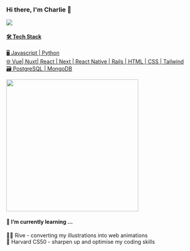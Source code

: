 ### Hi there, I'm Charlie 👋
<p  align='left'>
  <a href="https://www.linkedin.com/in/charlie-fischer/"> <img src="https://img.shields.io/badge/linkedin-%230077B5.svg?&style=for-the-badge&logo=linkedin&logoColor=white" />
</p>

#### 🛠 Tech Stack
 🖥  Javascript | Python  <br />
 🌐  Vue| Nuxt| React | Next | React Native | Rails | HTML | CSS | Tailwind <br />
 🗃  PostgreSQL | MongoDB <br />

<p align='left'>
  <a href="#"><img src="https://github-readme-stats.vercel.app/api?username=charliefischer&show_icons=true&count_private=false&theme=dark" width="350"></a>
</p>


#### 🌱 I’m currently learning ...
🧑‍🎨 Rive - converting my illustrations into web animations<br />
🎒 Harvard CS50 - sharpen up and optimise my coding skills
